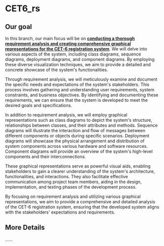 # CET6_rs


 ## Our goal

 In this branch, our main focus will be on **<u>conducting a thorough requirement analysis and creating comprehensive graphical representations for the CET-6 registration system</u>**. We will delve into various aspects of the system, including class diagrams, sequence diagrams, deployment diagrams, and component diagrams. By employing these diverse visualization techniques, we aim to provide a detailed and concrete showcase of the system's functionalities.

  Through requirement analysis, we will meticulously examine and document the specific needs and expectations of the system's stakeholders. This process involves gathering and understanding user requirements, system constraints, and business objectives. By identifying and documenting these requirements, we can ensure that the system is developed to meet the desired goals and specifications.

  In addition to requirement analysis, we will employ graphical representations such as class diagrams to depict the system's structure, relationships between classes, and their attributes and methods. Sequence diagrams will illustrate the interaction and flow of messages between different components or objects during specific scenarios. Deployment diagrams will showcase the physical arrangement and distribution of system components across various hardware and software resources. Component diagrams will provide an overview of the system's high-level components and their interconnections.

  These graphical representations serve as powerful visual aids, enabling stakeholders to gain a clearer understanding of the system's architecture, functionalities, and interactions. They also facilitate effective communication among project team members, aiding in the design, implementation, and testing phases of the development process.

  By focusing on requirement analysis and utilizing various graphical representations, we aim to provide a comprehensive and detailed analysis of the CET-6 registration system, ensuring that the developed system aligns with the stakeholders' expectations and requirements.

## More Details

……
